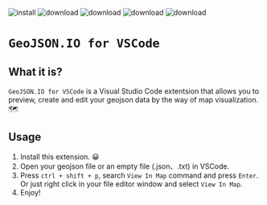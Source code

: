 
<a><img src="https://img.shields.io/visual-studio-marketplace/i/swallow.geojson-io-for-vscode?style=for-the-badge" alt="install"/></a>
<a><img src="https://img.shields.io/visual-studio-marketplace/d/swallow.geojson-io-for-vscode?style=for-the-badge" alt="download"/></a>
<a><img src="https://img.shields.io/visual-studio-marketplace/release-date/swallow.geojson-io-for-vscode?style=for-the-badge" alt="download"/></a>
<a><img src="https://img.shields.io/visual-studio-marketplace/v/swallow.geojson-io-for-vscode?style=for-the-badge" alt="download"/></a>
<a><img src="https://img.shields.io/visual-studio-marketplace/r/swallow.geojson-io-for-vscode?style=for-the-badge" alt="download"/></a>



# `GeoJSON.IO for VSCode`

## What it is?

`GeoJSON.IO for VSCode` is a Visual Studio Code extentsion that allows you to preview, create and edit your geojson data by the way of map visualization. 🗺

## Usage

1. Install this extension. 😀
2. Open your geojson file or an empty file (.json、.txt) in VSCode.
3. Press `ctrl + shift + p`, search `View In Map` command and press `Enter`. Or just right click in your file editor window and select `View In Map`.
4. Enjoy!

